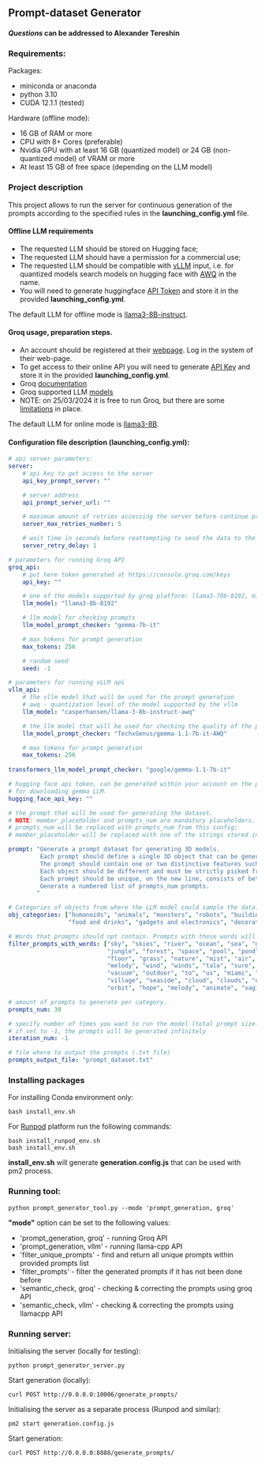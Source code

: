 ## Prompt-dataset Generator
#### *Questions* can be addressed to Alexander Tereshin

### Requirements:

Packages:
- miniconda or anaconda
- python 3.10
- CUDA 12.1.1 (tested)

Hardware (offline mode):

- 16 GB of RAM or more
- CPU with 8+ Cores (preferable)
- Nvidia GPU with at least 16 GB (quantized model) or 24 GB (non-quantized model) of VRAM or more 
- At least 15 GB of free space (depending on the LLM model)

### Project description
This project allows to run the server for continuous generation of the prompts according to the specified rules 
in the **launching_config.yml** file.

#### Offline LLM requirements
 
- The requested LLM should be stored on Hugging face;
- The requested LLM should have a permission for a commercial use;
- The requested LLM should be compatible with [vLLM](https://docs.vllm.ai/en/latest/models/supported_models.html) input, 
i.e. for quantized models search models on hugging face with [AWQ](https://huggingface.co/models?sort=trending&search=awq) in the name.
- You will need to generate huggingface [API Token](https://huggingface.co/docs/hub/en/security-tokens) and store it in the provided **launching_config.yml**.

The default LLM for offline mode is [llama3-8B-instruct](https://huggingface.co/meta-llama/Meta-Llama-3-8B-Instruct).


#### Groq usage, preparation steps.

- An account should be registered at their [webpage](https://groq.com/). Log in the system of their web-page.
- To get access to their online API you will need to generate [API Key](https://console.groq.com/keys) and store it in the provided **launching_config.yml**.
- Groq [documentation](https://console.groq.com/docs/quickstart)
- Groq supported LLM [models](https://console.groq.com/docs/models) 
- NOTE: on 25/03/2024 it is free to run Groq, but there are some [limitations](https://console.groq.com/docs/rate-limits) in place.

The default LLM for online mode is [llama3-8B](https://console.groq.com/docs/models).

#### Configuration file description (launching_config.yml):
```yaml
# api server parameters:
server:
    # api key to get access to the server
    api_key_prompt_server: ""

    # server address
    api_prompt_server_url: ""

    # maximum amount of retries accessing the server before continue prompt generation
    server_max_retries_number: 5

    # wait time in seconds before reattempting to send the data to the server
    server_retry_delay: 1

# parameters for running Groq API
groq_api:
    # put here token generated at https://console.groq.com/keys
    api_key: ""

    # one of the models supported by groq platform: llama3-70b-8192, mixtral-8x7b-32768, gemma-7b-it
    llm_model: "llama3-8b-8192"

    # llm model for checking prompts
    llm_model_prompt_checker: "gemma-7b-it"

    # max tokens for prompt generation
    max_tokens: 256

    # random seed
    seed: -1

# parameters for running vLLM api
vllm_api:
    # the vllm model that will be used for the prompt generation
    # awq - quantization level of the model supported by the vllm
    llm_model: "casperhansen/llama-3-8b-instruct-awq"

    # the llm model that will be used for checking the quality of the prompts
    llm_model_prompt_checker: "TechxGenus/gemma-1.1-7b-it-AWQ"

    # max tokens for prompt generation
    max_tokens: 256
    
transformers_llm_model_prompt_checker: "google/gemma-1.1-7b-it"

# hugging face api token, can be generated within your account on the platform. Will be required
# for downloading gemma LLM.
hugging_face_api_key: ""

# the prompt that will be used for generating the dataset.
# NOTE: member_placeholder and prompts_num are mandatory placeholders.
# prompts_num will be replaced with prompts_num from this config;
# member_placeholder will be replaced with one of the strings stored in obj_categories list.

prompt: "Generate a prompt dataset for generating 3D models.
         Each prompt should define a single 3D object that can be generated as a 3D mesh.
         The prompt should contain one or two distinctive features such as color, shape, or pose of the generating object.  
         Each object should be different and must be strictly picked from the member_placeholder category.
         Each prompt should be unique, on the new line, consists of between three to ten words.
         Generate a numbered list of prompts_num prompts.
        "

# Categories of objects from where the LLM model could sample the data.
obj_categories: ["humanoids", "animals", "monsters", "robots", "buildings", "nature", "vehicles", "weapons and equipments",
                 "food and drinks", "gadgets and electronics", "decorative elements", "furniture", "jewelry"]

# Words that prompts should npt contain. Prompts with these words will be removed from the dataset and filtering stage.
filter_prompts_with_words: ["sky", "skies", "river", "ocean", "sea", "garden", "wind", "field", "terrain", "family", "tow", "city", "accessories",
                            "jungle", "forest", "space", "pool", "pond", "I", "i", "fields", "horizon", "oops", "hillside", "underwater",
                            "floor", "grass", "nature", "mist", "air", "waterfall", "music", "sunset", "sunrise", "beach", "room", "cluster", "accents",
                            "melody", "wind", "winds", "tale", "sure", "prompts", "prompt", "sunbeam", "water", "word", "words", "money", "copy",
                            "vacuum", "outdoor", "to", "us", "miami", "kidding", "time", "sunken", "point", "like", "breathing", "whoops", "labyrinth",
                            "village", "seaside", "cloud", "clouds", "exterior", "no", "unit", "harbor", "window", "grip", "island", "song", "ambiance",
                            "orbit", "hope", "melody", "animate", "vagina"]

# amount of prompts to generate per category.
prompts_num: 30

# specify number of times you want to run the model (total prompt size: prompts_num x len(obj_categories) x iteration_num
# if set to -1, the prompts will be generated infinitely
iteration_num: -1

# file where to output the prompts (.txt file)
prompts_output_file: "prompt_dataset.txt"

```

### Installing packages

For installing Conda environment only:
```commandline
bash install_env.sh
```

For [Runpod](https://www.runpod.io/) platform run the following commands:
```commandline
bash install_runpod_env.sh
bash install_env.sh
```

**install_env.sh** will generate **generation.config.js** that can be used with pm2 process.

### Running tool:
```commandline
python prompt_generator_tool.py --mode 'prompt_generation, groq'
```
**"mode"** option can be set to the following values:

- 'prompt_generation, groq' - running Groq API
- 'prompt_generation, vllm' - running llama-cpp API
- 'filter_unique_prompts' - find and return all unique prompts within provided prompts list
- 'filter_prompts' - filter the generated prompts if it has not been done before
- 'semantic_check, groq' - checking & correcting the prompts using groq API
- 'semantic_check, vllm' - checking & correcting the prompts using llamacpp API

### Running server:

Initialising the server (locally for testing):
```commandline
python prompt_generator_server.py
```

Start generation (locally):
```commandline
curl POST http://0.0.0.0:10006/generate_prompts/
```

Initialising the server as a separate process (Runpod and similar):
```commandline
pm2 start generation.config.js
```

Start generation:
```commandline
curl POST http://0.0.0.0:8888/generate_prompts/
```

